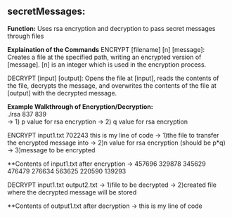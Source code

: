 ## secretMessages:

**Function:** Uses rsa encryption and decryption to pass secret messages through files 

**Explaination of the Commands** 
ENCRYPT [filename] [n] [message]: Creates a file at the specified path, writing an encrypted version of [message]. [n] is an integer which is used in the encryption process.

DECRYPT [input] [output]: Opens the file at [input], reads the contents of the file, decrypts the message, and overwrites the contents of the file at [output] with the decrypted message.

**Example Walkthrough of Encryption/Decryption:** <br />
./rsa 837 839  
    -> 1) p value for rsa encryption
    -> 2) q value for rsa encryption

ENCRYPT input1.txt 702243 this is my line of code
    -> 1)the file to transfer the encrypted message into
    -> 2)n value for rsa encryption (should be p*q)
    -> 3)message to be encrypted 

**Contents of input1.txt after encryption
    -> 457696 329878 345629 476479 276634 563625 220590 139293

DECRYPT input1.txt output2.txt
    -> 1)file to be decrypted
    -> 2)created file where the decrypted message will be stored

**Contents of output1.txt after decryption
    -> this is my line of code

